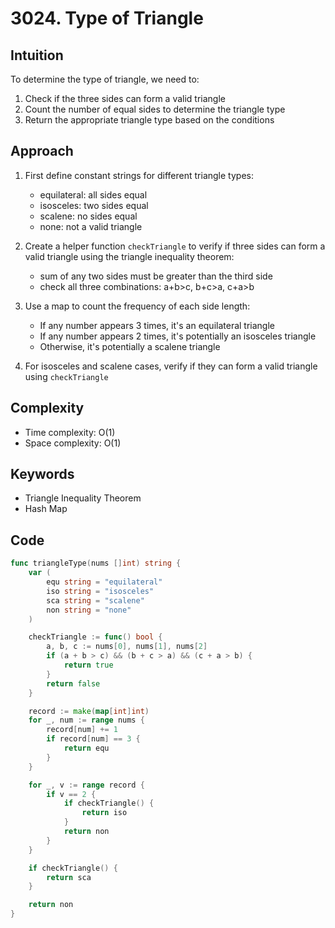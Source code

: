 # 3024. Type of Triangle

## Intuition

To determine the type of triangle, we need to:
1. Check if the three sides can form a valid triangle
2. Count the number of equal sides to determine the triangle type
3. Return the appropriate triangle type based on the conditions

## Approach

1. First define constant strings for different triangle types:

   - equilateral: all sides equal
   - isosceles: two sides equal
   - scalene: no sides equal
   - none: not a valid triangle

2. Create a helper function `checkTriangle` to verify if three sides can form a valid triangle using the triangle inequality theorem:

   - sum of any two sides must be greater than the third side
   - check all three combinations: a+b>c, b+c>a, c+a>b

3. Use a map to count the frequency of each side length:

   - If any number appears 3 times, it's an equilateral triangle
   - If any number appears 2 times, it's potentially an isosceles triangle
   - Otherwise, it's potentially a scalene triangle

4. For isosceles and scalene cases, verify if they can form a valid triangle using `checkTriangle`

## Complexity
- Time complexity: O(1)
- Space complexity: O(1)

## Keywords

- Triangle Inequality Theorem
- Hash Map

## Code

```go
func triangleType(nums []int) string {
    var (
        equ string = "equilateral"
        iso string = "isosceles"
        sca string = "scalene"
        non string = "none"
    )

    checkTriangle := func() bool {
        a, b, c := nums[0], nums[1], nums[2]
        if (a + b > c) && (b + c > a) && (c + a > b) {
            return true
        }
        return false
    }

    record := make(map[int]int)
    for _, num := range nums {
        record[num] += 1
        if record[num] == 3 {
            return equ
        }
    }

    for _, v := range record {
        if v == 2 {
            if checkTriangle() {
                return iso
            }
            return non
        }
    }

    if checkTriangle() {
        return sca
    }

    return non
}
```
